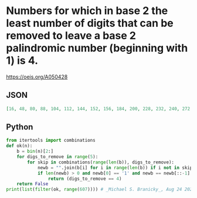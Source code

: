 # Numbers for which in base 2 the least number of digits that can be removed to leave a base 2 palindromic number \(beginning with 1\) is 4\.
https://oeis.org/A050428
## JSON
```JSON
[16, 48, 80, 88, 104, 112, 144, 152, 156, 184, 200, 228, 232, 240, 272, 280, 284, 286, 296, 300, 302, 316, 328, 336, 344, 348, 376, 392, 420, 424, 432, 440, 452, 466, 468, 472, 482, 484, 488, 496, 528, 536, 540, 542, 543, 552, 556, 558, 559, 564, 566, 574, 606]
```
## Python
```Python
from itertools import combinations
def ok(n):
    b = bin(n)[2:]
    for digs_to_remove in range(5):
        for skip in combinations(range(len(b)), digs_to_remove):
            newb = "".join(b[i] for i in range(len(b)) if i not in skip)
            if len(newb) > 0 and newb[0] == '1' and newb == newb[::-1]:
                return (digs_to_remove == 4)
    return False
print(list(filter(ok, range(607)))) # _Michael S. Branicky_, Aug 24 2021
```
